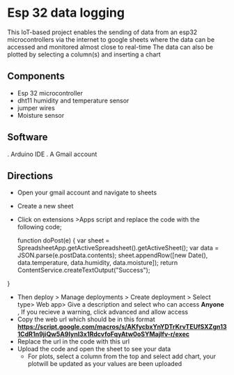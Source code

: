 # Esp 32 data logging
This IoT-based project enables the sending of data from an esp32 microcontrollers via the internet to google sheets where the data can be accessed and monitored almost close to real-time
The data can also be plotted by selecting a column(s) and inserting a chart
## Components
- Esp 32 microcontroller
- dht11 humidity and temperature sensor
- jumper wires
- Moisture sensor
## Software
. Arduino IDE
. A Gmail account
## Directions
- Open your gmail account and navigate to sheets
- Create a new sheet
- Click on extensions >Apps script  and replace the code with the following code;

  function doPost(e) {
  var sheet = SpreadsheetApp.getActiveSpreadsheet().getActiveSheet();
  var data = JSON.parse(e.postData.contents);
  sheet.appendRow([new Date(), data.temperature, data.humidity, data.moisture]);
  return ContentService.createTextOutput("Success");

}
- Then deploy > Manage deployments > Create deployment > Select type> Web app> Give a description and select who can access **Anyone** , If you recieve a warning, click advanced and allow access
- Copy the web url which should be in this format **https://script.google.com/macros/s/AKfycbxYnYDTrKrvTEUfSXZgn131CdR1n9jiQw5A9IynI3x1RdcvfoFqyAtw0oSYMajIfv-r/exec**
- Replace the url in the code with this url
- Upload the code and open the sheet to see your data
  - For plots, select a column from the top and select add chart, your plotwill be updated as your values are been uploaded
